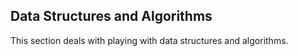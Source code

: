 ## Data Structures and Algorithms
This section deals with playing with data structures and algorithms.
